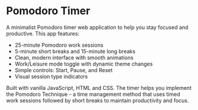 # Pomodoro Timer
A minimalist Pomodoro timer web application to help you stay focused and productive. This app features:

- 25-minute Pomodoro work sessions
- 5-minute short breaks and 15-minute long breaks
- Clean, modern interface with smooth animations
- Work/Leisure mode toggle with dynamic theme changes
- Simple controls: Start, Pause, and Reset
- Visual session type indicators

Built with vanilla JavaScript, HTML and CSS. The timer helps you implement the Pomodoro Technique - a time management method that uses timed work sessions followed by short breaks to maintain productivity and focus.
